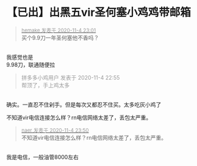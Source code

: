 # 【已出】出黑五vir圣何塞小鸡鸡带邮箱


<div class="quote"><blockquote><font size="2"><a href="https://www.hostloc.com/forum.php?mod=redirect&amp;goto=findpost&amp;pid=9404132&amp;ptid=762541" target="_blank"><font color="#999999">hemake 发表于 2020-11-4 23:01</font></a></font><br />
买个9.9刀一年圣何塞他不香吗？</blockquote></div><br />
我感觉也是<br />
9.98刀，联通随便拉

<div class="quote"><blockquote><font color="#999999">拼多多小鸡用户 发表于 2020-11-4 22:55</font><br />
<font color="#999999">帮顶了，手上鸡太多</font></blockquote></div><br />
确实。一直忍不住剁手。但是每次又都忍不住买。太多吃灰小鸡了&nbsp;&nbsp;

不知道vir电信连接怎么样？rn电信网络太差了，丢包太严重。

<div class="quote"><blockquote><font size="2"><a href="https://www.hostloc.com/forum.php?mod=redirect&amp;goto=findpost&amp;pid=9404339&amp;ptid=762541" target="_blank"><font color="#999999">naer 发表于 2020-11-4 23:50</font></a></font><br />
不知道vir电信连接怎么样？rn电信网络太差了，丢包太严重。</blockquote></div><br />
我是电信，一般油管8000左右<img id="aimg_Fi40a" onclick="zoom(this, this.src, 0, 0, 0)" class="zoom" src="https://cdn.jsdelivr.net/gh/hishis/forum-master/public/images/patch.gif" onmouseover="img_onmouseoverfunc(this)" onload="thumbImg(this)" border="0" alt="" />

